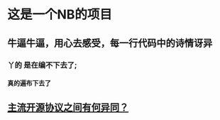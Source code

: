 # 这是一个NB的项目

## 牛逼牛逼，用心去感受，每一行代码中的诗情讶异

### 丫的 是在编不下去了;

#### 真的遍布下去了

## [主流开源协议之间有何异同？](https://www.zhihu.com/question/19568896)